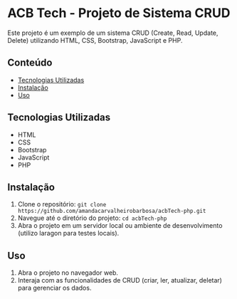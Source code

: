 # ACB Tech - Projeto de Sistema CRUD

Este projeto é um exemplo de um sistema CRUD (Create, Read, Update, Delete) utilizando HTML, CSS, Bootstrap, JavaScript e PHP.


## Conteúdo

- [Tecnologias Utilizadas](#tecnologias-utilizadas)
- [Instalação](#instalação)
- [Uso](#uso)
 

## Tecnologias Utilizadas

- HTML
- CSS
- Bootstrap
- JavaScript
- PHP


## Instalação

1. Clone o repositório: `git clone https://github.com/amandacarvalheirobarbosa/acbTech-php.git`
2. Navegue até o diretório do projeto: `cd acbTech-php`
3. Abra o projeto em um servidor local ou ambiente de desenvolvimento (utilizo laragon para testes locais).


## Uso

1. Abra o projeto no navegador web.
2. Interaja com as funcionalidades de CRUD (criar, ler, atualizar, deletar) para gerenciar os dados.
